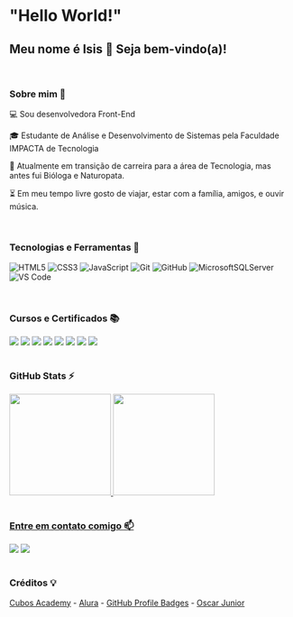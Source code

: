 # "Hello World!" 

## Meu nome é Isis 👋 Seja bem-vindo(a)! 

</br>  

### Sobre mim 📢

💻 Sou desenvolvedora Front-End

🎓 Estudante de Análise e Desenvolvimento de Sistemas pela Faculdade IMPACTA de Tecnologia

🚀 Atualmente em transição de carreira para a área de Tecnologia, mas antes fui Bióloga e Naturopata.

⏳ Em meu tempo livre gosto de viajar, estar com a família, amigos, e ouvir música.

</br>   

### Tecnologias e Ferramentas  📌

![HTML5](https://img.shields.io/badge/html5-%23E34F26.svg?style=for-the-badge&logo=html5&logoColor=white)
![CSS3](https://img.shields.io/badge/css3-%231572B6.svg?style=for-the-badge&logo=css3&logoColor=white)
![JavaScript](https://img.shields.io/badge/javascript-%23323330.svg?style=for-the-badge&logo=javascript&logoColor=%23F7DF1E)
![Git](https://img.shields.io/badge/git-%23F05033.svg?style=for-the-badge&logo=git&logoColor=white)
![GitHub](https://img.shields.io/badge/github-%23121011.svg?style=for-the-badge&logo=github&logoColor=white)
![MicrosoftSQLServer](https://img.shields.io/badge/Microsoft%20SQL%20Server-CC2927?style=for-the-badge&logo=microsoft%20sql%20server&logoColor=white)
![VS Code](https://img.shields.io/badge/VS%20Code-0078d7.svg?style=for-the-badge&logo=visual-studio-code&logoColor=white)

</br>

### Cursos e Certificados 📚

<div>
   <a href="https://drive.google.com/file/d/1q2woQtLXkk5UqMBt1ajA0rNvPF-nuxi1/view?usp=drive_link" target="_blank"><img src="https://img.shields.io/badge/js%20básico-%23323330.svg?style=for-the-badge&logo=Color=%23F7DF1E" target="_blank"></a>   
   <a href="https://drive.google.com/file/d/1Yt2nPTutXxYUrOnrpwSrCnrW4P0UhV16/view?usp=drive_link" target="_blank"><img src="https://img.shields.io/badge/js%20avançado-%23323330.svg?style=for-the-badge&logo=Color=%23F7DF1E" target="_blank"></a>   
   <a href="https://www.cursoemvideo.com/curso/javascript/" target="_blank"><img src="https://img.shields.io/badge/javascript-%23323330.svg?style=for-the-badge&logo=Color=%23F7DF1E" target="_blank"></a>  
   <a href="https://www.cursoemvideo.com/curso/curso-de-git-e-github/" target="_blank"><img src="https://img.shields.io/badge/git%20e%20github-%23323330.svg?style=for-the-badge&logo=Color=%23F7DF1E" target="_blank"></a>  
   <a href="https://drive.google.com/file/d/1LfMvyYh-BNDzGyIrC1WVCb7hIpb9eGo1/view?usp=sharing" target="_blank"><img src="https://img.shields.io/badge/lógica%20de%20programação-%23323330.svg?style=for-the-badge&logo=Color=%23F7DF1E" target="_blank"></a>   
   <a href="https://drive.google.com/file/d/1v7ZK0A44ML0O5LTgeAc0ishR2GVx3vwr/view?usp=drive_link" target="_blank"><img src="https://img.shields.io/badge/poo-%23323330.svg?style=for-the-badge&logo=Color=%23F7DF1E" target="_blank"></a>   
   <a href="https://drive.google.com/file/d/1-it1vkNbFPgrWPBBxLj7eWMouoT4hqVA/view?usp=drive_link" target="_blank"><img src="https://img.shields.io/badge/discover-%23323330.svg?style=for-the-badge&logo=Color=%23F7DF1E" target="_blank"></a>   
   <a href="https://www.udemy.com/cart/subscribe/course/2572054/" target="_blank"><img src="https://img.shields.io/badge/sql-%23323330.svg?style=for-the-badge&logo=Color=%23F7DF1E" target="_blank"></a>
</div>

</br>

### GitHub Stats  ⚡ 

<div>
<a href="https://github.com/isisgoncalves">
<img height="180em" src="https://github-readme-stats-isisgoncalves-projects.vercel.app//api/top-langs/?username=isisgoncalves&layout=compact&langs_count=7&theme=dracula"/>
<img height="180em" src="https://github-readme-stats-isisgoncalves-projects.vercel.app//api?username=isisgoncalves&show_icons=true&theme=dracula&include_all_commits=true&count_private=true"/>
</div>

</br>

### Entre em contato comigo 📫

<div>
<a href="https://www.linkedin.com/in/isisgoncalves-dev/" target="_blank"><img src="https://img.shields.io/badge/-LinkedIn-%230077B5?style=for-the-badge&logo=linkedin&logoColor=white" target="_blank"></a> 
<a href="mailto:isisvow@gmail.com" target="_blank"><img src="https://img.shields.io/badge/-Gmail-white?style=for-the-badge&logo=Gmail&Color=black" target="_blank"></a> 
</div>

</br>

### Créditos 💡

[Cubos Academy](https://cubos.academy) - [Alura](https://www.alura.com.br/artigos/como-criar-um-readme-para-seu-perfil-github) - [GitHub Profile Badges](https://home.aveek.io/GitHub-Profile-Badges/) - [Oscar Junior](https://github.com/oscarlojr)

  
